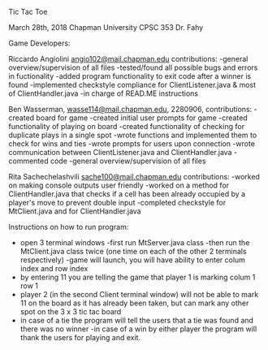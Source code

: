 Tic Tac Toe

March 28th, 2018
Chapman University 
CPSC 353 Dr. Fahy

Game Developers:

Riccardo Angiolini
angio102@mail.chapman.edu
contributions:
-general overview/supervision of all files
-tested/found all possible bugs and errors in fuctionality
-added program functionality to exit code after a winner is found
-implemented checkstyle compliance for ClientListener.java & most of ClientHandler.java
-in charge of READ.ME instructions

Ben Wasserman,
wasse114@mail.chapman.edu,
2280906,
contributions:
-created board for game
-created initial user prompts for game
-created functionality of playing on board
-created functionality of checking for duplicate plays in a single spot
-wrote functions and implemented them to check for wins and ties
-wrote prompts for users upon connection
-wrote communication between ClientListener.java and ClientHandler.java
-commented code
-general overview/supervision of all files

Rita Sachechelashvili
sache100@mail.chapman.edu
contributions:
-worked on making console outputs user friendly
-worked on a method for ClientHandler.java that checks if a cell has been already occupied by a player's move to prevent double input
-completed checkstyle for MtClient.java and for ClientHandler.java

Instructions on how to run program:
- open 3 terminal windows
-first run MtServer.java class
-then run the MtClient.java class twice (one time on each of the other 2 terminals respectively)
-game will launch, you will have ability to enter colum index and row index
- by entering 11 you are telling the game that player 1 is marking colum 1 row 1
- player 2 (in the second Client terminal window) will not be able to mark 11 on the board as it has already been taken, but can mark any other spot on the 3 x 3 tic tac board
- in case of a tie the program will tell the users that a tie was found and there was no winner
-in case of a win by either player the program will thank the users for playing and exit.
